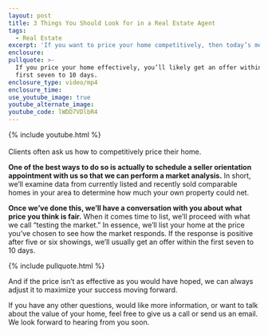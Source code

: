 ```yaml
---
layout: post
title: 3 Things You Should Look for in a Real Estate Agent
tags:
  - Real Estate
excerpt: 'If you want to price your home competitively, then today’s message is for you.'
enclosure:
pullquote: >-
  If you price your home effectively, you’ll likely get an offer within the
  first seven to 10 days.
enclosure_type: video/mp4
enclosure_time:
use_youtube_image: true
youtube_alternate_image:
youtube_code: lWDD7VDlbR4
---
```


{% include youtube.html %}<br><br>Clients often ask us how to competitively price their home.&nbsp;

**One of the best ways to do so is actually to schedule a seller orientation appointment with us so that we can perform a market analysis.** In short, we’ll examine data from currently listed and recently sold comparable homes in your area to determine how much your own property could net.&nbsp;

**Once we’ve done this, we’ll have a conversation with you about what price you think is fair.** When it comes time to list, we’ll proceed with what we call “testing the market.” In essence, we’ll list your home at the price you’ve chosen to see how the market responds. If the response is positive after five or six showings, we’ll usually get an offer within the first seven to 10 days.&nbsp;

{% include pullquote.html %}

And if the price isn’t as effective as you would have hoped, we can always adjust it to maximize your success moving forward.&nbsp;

If you have any other questions, would like more information, or want to talk about the value of your home, feel free to give us a call or send us an email. We look forward to hearing from you soon.<br>&nbsp;